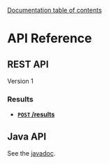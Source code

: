 [Documentation table of contents](TOC.md)

# API Reference

## REST API

Version 1

### Results

- **[<code>POST</code> /results](rest/results/POST-results.md)**

## Java API

See the [javadoc](http://deib-polimi.github.io/modaclouds-metrics-observer/).